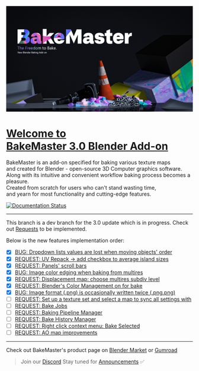<img src="https://raw.githubusercontent.com/KirilStrezikozin/BakeMaster-Blender-Addon/master/.github/images/teasers/bakemaster-addon-teaser-primary.png" alt="bakemaster-addon-teaser-primary" width="1280px"/>

<!--- Heading -->
<h1 id="page-top">
    <a href="#page-top">
        Welcome to <br />
        BakeMaster 3.0 Blender Add-on
    </a>
</h1>

<!-- Intro -->
BakeMaster is an add-on specified for baking various texture maps <br/>and created for Blender - open-source 3D Computer graphics software. <br/>Along with its intuitive and convenient workflow baking process becomes a pleasure. <br/>Created from scratch for users who can't stand wasting time, <br />and yearn for most functionality and cutting-edge features.

<a href='https://bakemaster-blender-addon.readthedocs.io/en/latest/?badge=latest'>
    <img src='https://readthedocs.org/projects/bakemaster-blender-addon/badge/?version=latest' alt='Documentation Status' />
</a>

---

This branch is a dev branch for the 3.0 update which is in progress. Check out [Requests](https://github.com/KirilStrezikozin/BakeMaster-Blender-Addon/issues) to be implemented.

Below is the new features implementation order:
- [x] [BUG: Dropdown lists values are lost when moving objects' order](https://github.com/KirilStrezikozin/BakeMaster-Blender-Addon/issues/10)
- [x] [REQUEST: UV Repack -> add checkbox to average island sizes](https://github.com/KirilStrezikozin/BakeMaster-Blender-Addon/issues/18)
- [x] [REQUEST: Panels' scroll bars](https://github.com/KirilStrezikozin/BakeMaster-Blender-Addon/issues/17)
- [x] [BUG: Image color edging when baking from multires](https://github.com/KirilStrezikozin/BakeMaster-Blender-Addon/issues/12)
- [x] [REQUEST: Displacement map: choose multires subdiv level](https://github.com/KirilStrezikozin/BakeMaster-Blender-Addon/issues/16)
- [x] [REQUEST: Blender's Color Management on for bake](https://github.com/KirilStrezikozin/BakeMaster-Blender-Addon/issues/13)
- [x] [BUG: Image format (.png) is occasionally written twice (.png.png)](https://github.com/KirilStrezikozin/BakeMaster-Blender-Addon/issues/22)
- [ ] [REQUEST: Set up a texture set and select a map to sync all settings with](https://github.com/KirilStrezikozin/BakeMaster-Blender-Addon/issues/24)
- [ ] [REQUEST: Bake Jobs](https://github.com/KirilStrezikozin/BakeMaster-Blender-Addon/issues/14)
- [ ] [REQUEST: Baking Pipeline Manager](https://github.com/KirilStrezikozin/BakeMaster-Blender-Addon/issues/15)
- [ ] [REQUEST: Bake History Manager](https://github.com/KirilStrezikozin/BakeMaster-Blender-Addon/issues/20)
- [ ] [REQUEST: Right click context menu: Bake Selected](https://github.com/KirilStrezikozin/BakeMaster-Blender-Addon/issues/19)
- [ ] [REQUEST: AO map improvements](https://github.com/KirilStrezikozin/BakeMaster-Blender-Addon/issues/21)

---

Check out BakeMaster's product page on [Blender Market](https://blendermarket.com/products/bakemaster) or [Gumroad](https://kemplerart.gumroad.com/l/bakemaster)

> Join our [Discord](https://discord.gg/2ePzzzMBf4) Stay tuned for [Announcements](https://github.com/KirilStrezikozin/BakeMaster-Blender-Addon/discussions/5) ✅</span> <br>
